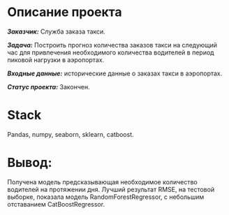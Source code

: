 # Описание проекта
***Заказчик:*** Служба заказа такси. 

***Задача:*** Построить прогноз количества заказов такси на следующий час для привлечения необходимого количества водителей в период пиковой нагрузки в аэропортах. 

***Входные данные:*** исторические данные о заказах такси в аэропортах.

***Статус проекта:*** Закончен.

# Stack
Pandas, numpy, seaborn, sklearn, catboost.

# Вывод:
Получена модель предсказывающая необходимое количество водителей на протяжении дня.
Лучший результат RMSE, на тестовой выборке, показала модель RandomForestRegressor, с небольшим отставанием CatBoostRegressor.
